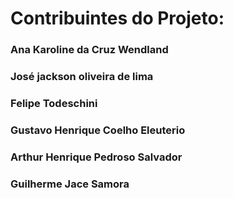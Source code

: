 
<H1> Contribuintes do Projeto:</H1>

<h3> Ana Karoline da Cruz Wendland <h3>

<h3> José jackson oliveira de lima <h3>

<h3> Felipe Todeschini<h3>
  
<h3> Gustavo Henrique Coelho Eleuterio </h3>

<h3> Arthur Henrique Pedroso Salvador </h3>

<h3> Guilherme Jace Samora <h3>
